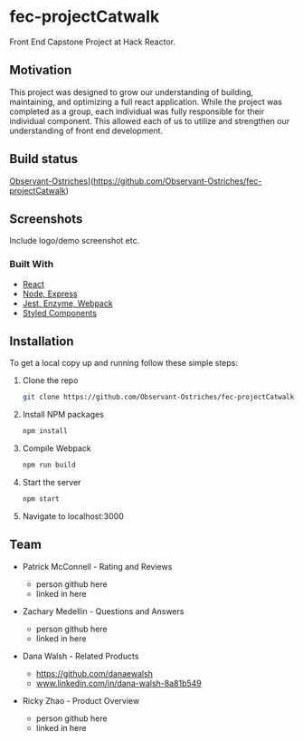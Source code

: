 # fec-projectCatwalk
Front End Capstone Project at Hack Reactor.

## Motivation

This project was designed to grow our understanding of building, maintaining, and optimizing a full react application. While the project was completed as a group, each individual was fully responsible for their individual component. This allowed each of us to utilize and strengthen our understanding of front end development.

## Build status

[Observant-Ostriches](https://circleci.com/gh/Observant-Ostriches/fec-projectCatwalk.svg?style=svg)](https://github.com/Observant-Ostriches/fec-projectCatwalk)


## Screenshots
Include logo/demo screenshot etc.

### Built With

* [React]()
* [Node, Express]()
* [Jest, Enzyme, Webpack]()
* [Styled Components]()


## Installation
To get a local copy up and running follow these simple steps:

1. Clone the repo
   ```sh
   git clone https://github.com/Observant-Ostriches/fec-projectCatwalk.git
   ```
2. Install NPM packages
   ```sh
   npm install
3. Compile Webpack
   ```sh
   npm run build
4. Start the server
   ```sh
   npm start
5. Navigate to localhost:3000

<!-- TEAM -->
## Team

* Patrick McConnell - Rating and Reviews
  * person github here
  * linked in here

* Zachary Medellin - Questions and Answers
  * person github here
  * linked in here

* Dana Walsh - Related Products
  * https://github.com/danaewalsh
  * www.linkedin.com/in/dana-walsh-8a81b549

* Ricky Zhao - Product Overview
  * person github here
  * linked in here

